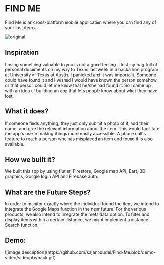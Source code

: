  <h1> FIND ME </h1> 
  
Find Me is an cross-platform mobile application where you can find any of your lost items.

![original](https://user-images.githubusercontent.com/35656849/198723651-6a28e072-09c6-4cfb-8865-a8f551ce9d8a.png)


<h2>Inspiration</h2>

Losing something valuable to you is not a good feeling. I lost my bag full of personal documents on my way to Texas last week in a hackathon program at University of Texas at Austin. I panicked and it was important. Someone could have found it and I wished I would have known the person somehow or that person could let me know that he/she had found it. So I came up with an idea of building an app that lets people know about what they have lost.

<h2>What it does? </h2>
If someone finds anything, they just only submit a photo of it, add their name, and give the relevant information about the item. This would facilitate the app's use in making things more easily accessible. A phone call's feature to reach a person who has misplaced an item and found it is also available.

<h2>How we built it?</h2>
We built this app by using flutter, Firestore, Google map API, Dart, 3D graphics, Google login API and Firebase auth.


<h2>What are the Future Steps?</h2>
In order to monitor exactly where the individual found the item, we intend to integrate the Google Maps function in the near future. For the various products, we also intend to integrate the meta data option. To filter and display items within a certain distance, we might implement a distance Search function.

<h2>Demo: </h2>
 ![image description](https://github.com/sajanpoudel/Find-Me/blob/demo-video/videoplayback.gif)
